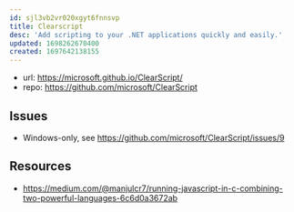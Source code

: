 ```yaml
---
id: sjl3vb2vr020xgyt6fnnsvp
title: Clearscript
desc: 'Add scripting to your .NET applications quickly and easily.'
updated: 1698262670400
created: 1697642138155
---
```


- url: https://microsoft.github.io/ClearScript/
- repo: https://github.com/microsoft/ClearScript

## Issues

- Windows-only, see https://github.com/microsoft/ClearScript/issues/9

## Resources

- https://medium.com/@manjulcr7/running-javascript-in-c-combining-two-powerful-languages-6c6d0a3672ab
